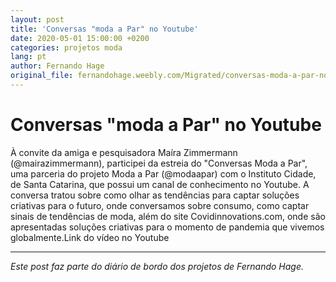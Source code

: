 ```yaml
---
layout: post
title: 'Conversas "moda a Par" no Youtube'
date: 2020-05-01 15:00:00 +0200
categories: projetos moda
lang: pt
author: Fernando Hage
original_file: fernandohage.weebly.com/Migrated/conversas-moda-a-par-no-youtube.html
---
```


# Conversas "moda a Par" no Youtube

À convite da amiga e pesquisadora Maíra Zimmermann (@mairazimmermann), participei da estreia do "Conversas Moda a Par", uma parceria do projeto Moda a Par (@modaapar) com o Instituto Cidade, de Santa Catarina, que possui um canal de conhecimento no Youtube. A conversa tratou sobre como olhar as tendências para captar soluções criativas para o futuro, onde conversamos sobre consumo, como captar sinais de tendências de moda, além do site Covidinnovations.com, onde são apresentadas soluções criativas para o momento de pandemia que vivemos globalmente.Link do vídeo no Youtube

---

*Este post faz parte do diário de bordo dos projetos de Fernando Hage.*
